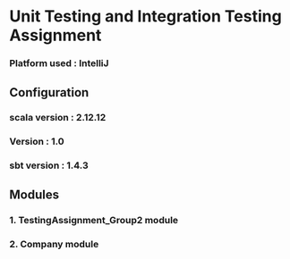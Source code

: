 # Unit Testing and Integration Testing Assignment

### Platform used : IntelliJ

## Configuration

### scala version : 2.12.12
### Version : 1.0
### sbt version : 1.4.3

## Modules

### 1. TestingAssignment_Group2 module 
### 2. Company module


